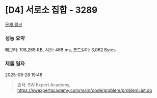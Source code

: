 # [D4] 서로소 집합 - 3289 

[문제 링크](https://swexpertacademy.com/main/code/problem/problemDetail.do?contestProbId=AWBJKA6qr2oDFAWr) 

### 성능 요약

메모리: 108,268 KB, 시간: 468 ms, 코드길이: 3,062 Bytes

### 제출 일자

2025-08-28 19:48



> 출처: SW Expert Academy, https://swexpertacademy.com/main/code/problem/problemList.do